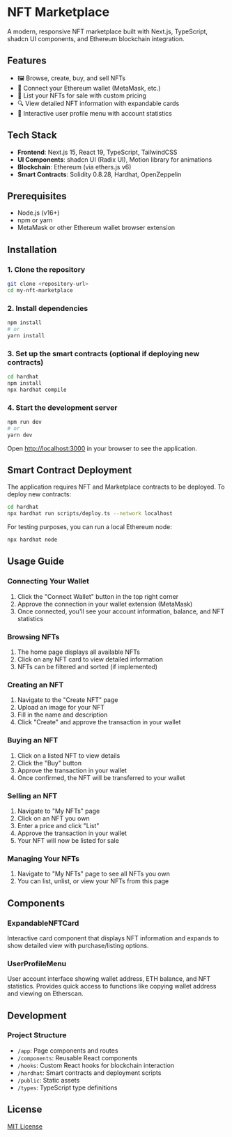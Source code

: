 # NFT Marketplace

A modern, responsive NFT marketplace built with Next.js, TypeScript, shadcn UI components, and Ethereum blockchain integration.

## Features

- 🖼️ Browse, create, buy, and sell NFTs
- 👛 Connect your Ethereum wallet (MetaMask, etc.)
- 💸 List your NFTs for sale with custom pricing
- 🔍 View detailed NFT information with expandable cards
- 👤 Interactive user profile menu with account statistics

## Tech Stack

- **Frontend**: Next.js 15, React 19, TypeScript, TailwindCSS
- **UI Components**: shadcn UI (Radix UI), Motion library for animations
- **Blockchain**: Ethereum (via ethers.js v6)
- **Smart Contracts**: Solidity 0.8.28, Hardhat, OpenZeppelin

## Prerequisites

- Node.js (v16+)
- npm or yarn
- MetaMask or other Ethereum wallet browser extension

## Installation

### 1. Clone the repository

```bash
git clone <repository-url>
cd my-nft-marketplace
```

### 2. Install dependencies

```bash
npm install
# or
yarn install
```

### 3. Set up the smart contracts (optional if deploying new contracts)

```bash
cd hardhat
npm install
npx hardhat compile
```

### 4. Start the development server

```bash
npm run dev
# or
yarn dev
```

Open [http://localhost:3000](http://localhost:3000) in your browser to see the application.

## Smart Contract Deployment

The application requires NFT and Marketplace contracts to be deployed. To deploy new contracts:

```bash
cd hardhat
npx hardhat run scripts/deploy.ts --network localhost
```

For testing purposes, you can run a local Ethereum node:

```bash
npx hardhat node
```

## Usage Guide

### Connecting Your Wallet

1. Click the "Connect Wallet" button in the top right corner
2. Approve the connection in your wallet extension (MetaMask)
3. Once connected, you'll see your account information, balance, and NFT statistics

### Browsing NFTs

1. The home page displays all available NFTs
2. Click on any NFT card to view detailed information
3. NFTs can be filtered and sorted (if implemented)

### Creating an NFT

1. Navigate to the "Create NFT" page
2. Upload an image for your NFT
3. Fill in the name and description
4. Click "Create" and approve the transaction in your wallet

### Buying an NFT

1. Click on a listed NFT to view details
2. Click the "Buy" button
3. Approve the transaction in your wallet
4. Once confirmed, the NFT will be transferred to your wallet

### Selling an NFT

1. Navigate to "My NFTs" page
2. Click on an NFT you own
3. Enter a price and click "List"
4. Approve the transaction in your wallet
5. Your NFT will now be listed for sale

### Managing Your NFTs

1. Navigate to "My NFTs" page to see all NFTs you own
2. You can list, unlist, or view your NFTs from this page

## Components

### ExpandableNFTCard

Interactive card component that displays NFT information and expands to show detailed view with purchase/listing options.

### UserProfileMenu

User account interface showing wallet address, ETH balance, and NFT statistics. Provides quick access to functions like copying wallet address and viewing on Etherscan.

## Development

### Project Structure

- `/app`: Page components and routes
- `/components`: Reusable React components
- `/hooks`: Custom React hooks for blockchain interaction
- `/hardhat`: Smart contracts and deployment scripts
- `/public`: Static assets
- `/types`: TypeScript type definitions

## License

[MIT License](LICENSE)
